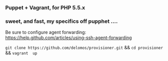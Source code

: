 ### Puppet + Vagrant, for PHP 5.5.x

### sweet, and fast, my specifics off pupphet ....

Be sure to configure agent forwarding: https://help.github.com/articles/using-ssh-agent-forwarding

`git clone https://github.com/delomos/provisioner.git` && `cd provisioner` && `vagrant  up`

